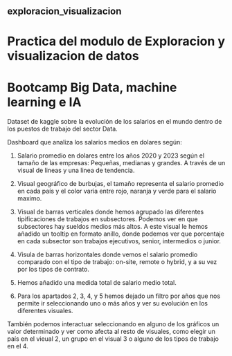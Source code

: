 ## exploracion_visualizacion

# Practica del modulo de Exploracion y visualizacion de datos

# Bootcamp Big Data, machine learning e IA

Dataset de kaggle sobre la evolución de los salarios en el mundo
dentro de los puestos de trabajo del sector Data.

Dashboard que analiza los salarios medios en dolares según:

1. Salario promedio en dolares entre los años 2020 y 2023 según el tamaño de las empresas: Pequeñas, medianas y grandes.
   A través de un visual de lineas y una linea de tendencia.

2. Visual geográfico de burbujas, el tamaño representa el salario promedio en cada país y el color varia entre rojo, naranja y verde
   para el salario maximo.

3. Visual de barras verticales donde hemos agrupado las diferentes tipificaciones de trabajos en subsectores.
   Podemos ver en que subsectores hay sueldos medios más altos. A este visual le hemos añadido un tooltip en formato anillo,
   donde podemos ver que porcentaje en cada subsector son trabajos ejecutivos, senior, intermedios o junior.

4. Visula de barras horizontales donde vemos el salario promedio comparado con el tipo de trabajo: on-site, remote o hybrid,
   y a su vez por los tipos de contrato.

5. Hemos añadido una medida total de salario medio total.

6. Para los apartados 2, 3, 4, y 5 hemos dejado un filtro por años que nos permite ir seleccionando uno o más años y ver su evolución
   en los diferentes visuales.

También podemos interactuar seleccionando en alguno de los gráficos un valor determinado y ver como afecta al resto de
visuales, como elegir un país en el vieual 2, un grupo en el visual 3 o alguno de los tipos de trabajo en el 4.
